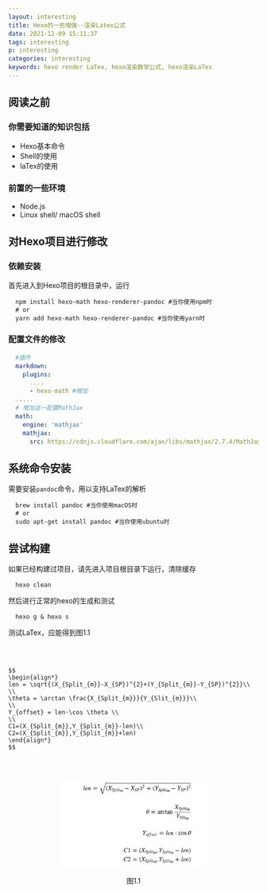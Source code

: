 ```yaml
---
layout: interesting
title: Hexo的一些增强--渲染Latex公式
date: 2021-12-09 15:11:37
tags: interesting
p: interesting
categories: interesting
keywords: hexo render LaTex, hexo渲染数学公式, hexo渲染LaTex
---
```


<!-- toc -->

## 阅读之前

### 你需要知道的知识包括

+ Hexo基本命令
+ Shell的使用
+ laTex的使用

### 前置的一些环境

+ Node.js
+ Linux shell/ macOS shell

## 对Hexo项目进行修改
### 依赖安装
首先进入到Hexo项目的根目录中，运行
``` shell
  npm install hexo-math hexo-renderer-pandoc #当你使用npm时
  # or
  yarn add hexo-math hexo-renderer-pandoc #当你使用yarn时
```

### 配置文件的修改
``` yml
  #插件
  markdown:
    plugins:
      ....
      - hexo-math #增加
  .....
  # 增加这一配置MathJax
  math:
    engine: 'mathjax'
    mathjax:
      src: https://cdnjs.cloudflare.com/ajax/libs/mathjax/2.7.4/MathJax.js?config=TeX-MML-AM_CHTML
```

## 系统命令安装
需要安装`pandoc`命令，用以支持LaTex的解析
``` shell
  brew install pandoc #当你使用macOS时
  # or
  sudo apt-get install pandoc #当你使用ubuntu时
```

## 尝试构建
如果已经构建过项目，请先进入项目根目录下运行，清除缓存
``` shell
  hexo clean
```

然后进行正常的hexo的生成和测试
``` shell
  hexo g & hexo s
```

测试LaTex，应能得到图1.1
<code>
  <pre>
$$
\begin{align*}
len = \sqrt{(X_{Split_{m}}-X_{SP})^{2}+(Y_{Split_{m}}-Y_{SP})^{2}}\\
\\
\theta = \arctan \frac{X_{Split_{m}}}{Y_{Slit_{m}}}\\
\\
Y_{offset} = len·\cos \theta \\
\\
C1=(X_{Split_{m}},Y_{Split_{m}}-len)\\
C2=(X_{Split_{m}},Y_{Split_{m}}+len)
\end{align*}
$$
  </pre>
</code>
<div style="display:flex;justify-contnet:center;align-items:center;flex-direction: column;">
<img width="300px" src="/images/equations.png">
<p> 图1.1</p>
</div>